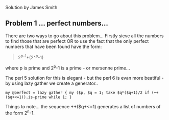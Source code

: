 Solution by James Smith

## Problem 1 ... perfect numbers...

There are two ways to go about this problem... Firstly sieve all the numbers to find those that are
perfect OR to use the fact that the only perfect numbers that have been found have the form:

> 2<sup>p-1</sup>*(2^<sup>p</sup>-1)

where p is prime and 2<sup>p</sup>-1 is a prime - or mersenne prime...

The perl 5 solution for this is elegant - but the perl 6 is evan more beatiful - by using lazy gather we create a generator..

```perl6
my @perfect = lazy gather { my ($p, $q = 1; take $q*($q+1)/2 if (++($q+<=1)).is-prime while 1; }
```

Things to note... the sequence ++($q+<=1) generates a list of numbers of the form 2<sup>n</sup>-1.


